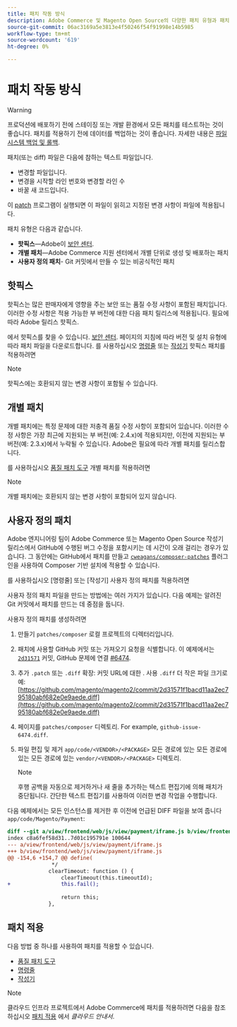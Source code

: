 ```yaml
---
title: 패치 작동 방식
description: Adobe Commerce 및 Magento Open Source의 다양한 패치 유형과 패치 작동 방식에 대해 알아봅니다.
source-git-commit: 06ac3169a5e3813e4f50246f54f91998e14b5985
workflow-type: tm+mt
source-wordcount: '619'
ht-degree: 0%

---
```



# 패치 작동 방식

>[!WARNING]
>
>프로덕션에 배포하기 전에 스테이징 또는 개발 환경에서 모든 패치를 테스트하는 것이 좋습니다. 패치를 적용하기 전에 데이터를 백업하는 것이 좋습니다. 자세한 내용은 [파일 시스템 백업 및 롤백](https://devdocs.magento.com/guides/v2.4/install-gde/install/cli/install-cli-backup.html).

패치(또는 diff) 파일은 다음에 참하는 텍스트 파일입니다.

- 변경할 파일입니다.
- 변경을 시작할 라인 번호와 변경할 라인 수
- 바꿀 새 코드입니다.

이 [patch](https://en.wikipedia.org/wiki/Patch_(Unix)) 프로그램이 실행되면 이 파일이 읽히고 지정된 변경 사항이 파일에 적용됩니다.

패치 유형은 다음과 같습니다.

- **핫픽스**—Adobe이 [보안 센터](https://magento.com/security/patches).
- **개별 패치**—Adobe Commerce 지원 센터에서 개별 단위로 생성 및 배포하는 패치
- **사용자 정의 패치**- Git 커밋에서 만들 수 있는 비공식적인 패치

## 핫픽스

핫픽스는 많은 판매자에게 영향을 주는 보안 또는 품질 수정 사항이 포함된 패치입니다. 이러한 수정 사항은 적용 가능한 부 버전에 대한 다음 패치 릴리스에 적용됩니다. 필요에 따라 Adobe 릴리스 핫픽스.

에서 핫픽스를 찾을 수 있습니다. [보안 센터](https://magento.com/security/patches). 페이지의 지침에 따라 버전 및 설치 유형에 따라 패치 파일을 다운로드합니다. 를 사용하십시오 [명령줄](../patches/apply.md#) 또는 [작성기](../patches/apply.md) 핫픽스 패치를 적용하려면

>[!NOTE]
>
>핫픽스에는 호환되지 않는 변경 사항이 포함될 수 있습니다.

## 개별 패치

개별 패치에는 특정 문제에 대한 저충격 품질 수정 사항이 포함되어 있습니다. 이러한 수정 사항은 가장 최근에 지원되는 부 버전(예: 2.4.x)에 적용되지만, 이전에 지원되는 부 버전(예: 2.3.x)에서 누락될 수 있습니다. Adobe은 필요에 따라 개별 패치를 릴리스합니다.

를 사용하십시오 [품질 패치 도구](https://devdocs.magento.com/quality-patches/tool.html) 개별 패치를 적용하려면

>[!NOTE]
>
>개별 패치에는 호환되지 않는 변경 사항이 포함되어 있지 않습니다.

## 사용자 정의 패치

Adobe 엔지니어링 팀이 Adobe Commerce 또는 Magento Open Source 작성기 릴리스에서 GitHub에 수행된 버그 수정을 포함시키는 데 시간이 오래 걸리는 경우가 있습니다. 그 동안에는 GitHub에서 패치를 만들고 [`cweagans/composer-patches`](https://github.com/cweagans/composer-patches/) 플러그인을 사용하여 Composer 기반 설치에 적용할 수 있습니다.

를 사용하십시오 [명령줄] 또는 [작성기] 사용자 정의 패치를 적용하려면

사용자 정의 패치 파일을 만드는 방법에는 여러 가지가 있습니다. 다음 예제는 알려진 Git 커밋에서 패치를 만드는 데 중점을 둡니다.

사용자 정의 패치를 생성하려면

1. 만들기 `patches/composer` 로컬 프로젝트의 디렉터리입니다.
1. 패치에 사용할 GitHub 커밋 또는 가져오기 요청을 식별합니다. 이 예제에서는 [`2d31571`](https://github.com/magento/magento2/commit/2d31571f1bacd11aa2ec795180abf682e0e9aede) 커밋, GitHub 문제에 연결 [#6474](https://github.com/magento/magento2/issues/6474).
1. 추가 `.patch` 또는 `.diff` 확장: 커밋 URL에 대한 . 사용 `.diff` 더 작은 파일 크기로 예: [https://github.com/magento/magento2/commit/2d31571f1bacd11aa2ec795180abf682e0e9aede.diff](https://github.com/magento/magento2/commit/2d31571f1bacd11aa2ec795180abf682e0e9aede.diff)
1. 페이지를 `patches/composer` 디렉토리. For example, `github-issue-6474.diff`.
1. 파일 편집 및 제거 `app/code/<VENDOR>/<PACKAGE>` 모든 경로에 있는 모든 경로에 있는 모든 경로에 있는 `vendor/<VENDOR>/<PACKAGE>` 디렉토리.

   >[!NOTE]
   >
   >후행 공백을 자동으로 제거하거나 새 줄을 추가하는 텍스트 편집기에 의해 패치가 중단됩니다. 간단한 텍스트 편집기를 사용하여 이러한 변경 작업을 수행합니다.

다음 예제에서는 모든 인스턴스를 제거한 후 이전에 언급된 DIFF 파일을 보여 줍니다 `app/code/Magento/Payment`:

```diff
diff --git a/view/frontend/web/js/view/payment/iframe.js b/view/frontend/web/js/view/payment/iframe.js
index c8a6fef58d31..7d01c195791e 100644
--- a/view/frontend/web/js/view/payment/iframe.js
+++ b/view/frontend/web/js/view/payment/iframe.js
@@ -154,6 +154,7 @@ define(
              */
             clearTimeout: function () {
                 clearTimeout(this.timeoutId);
+                this.fail();
 
                 return this;
             },
```

## 패치 적용

다음 방법 중 하나를 사용하여 패치를 적용할 수 있습니다.

- [품질 패치 도구](https://devdocs.magento.com/quality-patches/tool.html)
- [명령줄](/help/upgrade/patches/apply.md#command-line)
- [작성기](/help/upgrade/patches/apply.md#composer)

>[!NOTE]
>
>클라우드 인프라 프로젝트에서 Adobe Commerce에 패치를 적용하려면 다음을 참조하십시오 [패치 적용](https://devdocs.magento.com/cloud/project/project-patch.html) 에서 _클라우드 안내서_.
